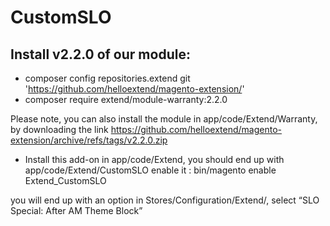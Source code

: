 # CustomSLO


## Install v2.2.0 of our module:
 - composer config repositories.extend git 'https://github.com/helloextend/magento-extension/'
 - composer require extend/module-warranty:2.2.0

Please note, you can also install the module in app/code/Extend/Warranty, by downloading the link https://github.com/helloextend/magento-extension/archive/refs/tags/v2.2.0.zip

- Install this add-on in app/code/Extend,
you should end up with app/code/Extend/CustomSLO
enable it : bin/magento enable Extend_CustomSLO

you will end up with an option in Stores/Configuration/Extend/, select “SLO Special: After AM Theme Block”
